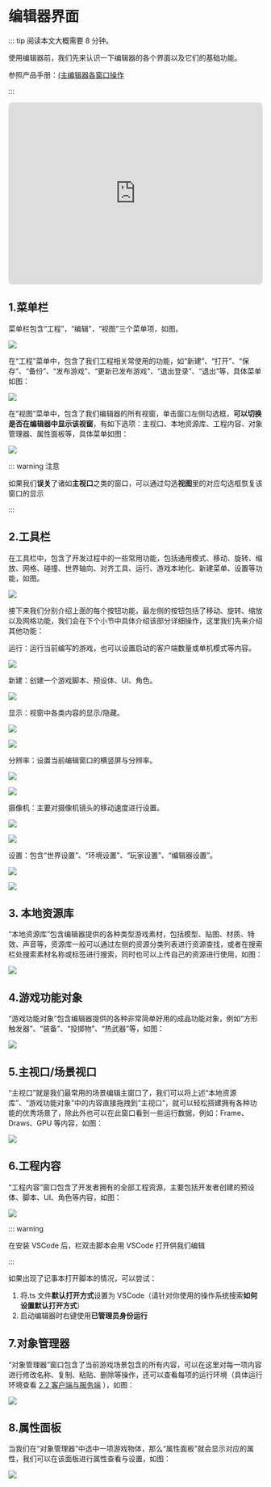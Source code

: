 # 编辑器界面

::: tip 阅读本文大概需要 8 分钟。

使用编辑器前，我们先来认识一下编辑器的各个界面以及它们的基础功能。

参照产品手册：[(主编辑器各窗口操作](https://docs.ark.online/Editor/EditorWindowsOperation.html)

:::

<iframe sandbox="allow-scripts allow-downloads allow-same-origin allow-popups allow-presentation allow-forms" frameborder="0" draggable="false" allowfullscreen="" allow="encrypted-media;" referrerpolicy="" aha-samesite="" class="iframe-loaded" src=" https://player.bilibili.com/player.html?bvid=BV14P4y1z7wk&vd_source=c94089b4804c1edb7b67c4629d433f6b" style="border-radius: 7px; width: 100%; height: 360px;"></iframe>

## 1.菜单栏

菜单栏包含“工程”，“编辑”，“视图”三个菜单项，如图。

![](https://wstatic-a1.233leyuan.com/productdocs/static/boxcnS49NmmWMfFSMGod4Q077id.png)

在“工程”菜单中，包含了我们工程相关常使用的功能，如“新建”、“打开”、“保存”、“备份”、“发布游戏”、“更新已发布游戏”、“退出登录”、“退出”等，具体菜单如图：

![](https://wstatic-a1.233leyuan.com/productdocs/static/boxcntoe5CLYP98Los9v1AOBmJ3.png)

在“视图”菜单中，包含了我们编辑器的所有视窗，单击窗口左侧勾选框，<strong>可以切换是否在编辑器中显示该视窗</strong>，有如下选项：主视口、本地资源库、工程内容、对象管理器、属性面板等，具体菜单如图：

![](https://wstatic-a1.233leyuan.com/productdocs/static/boxcn3Jwd5c7ZYGad6DUKegTKgg.png)

::: warning 注意

如果我们<strong>误关</strong>了诸如<strong>主视口</strong>之类的窗口，可以通过勾选<strong>视图</strong>里的对应勾选框恢复该窗口的显示

:::

## 2.工具栏

在工具栏中，包含了开发过程中的一些常用功能，包括通用模式、移动、旋转、缩放、网格、碰撞、世界轴向、对齐工具、运行、游戏本地化、新建菜单、设置等功能，如图。

![](https://wstatic-a1.233leyuan.com/productdocs/static/boxcnpFLfEu7r94jeJOcRNhkqKb.png)

接下来我们分别介绍上面的每个按钮功能，最左侧的按钮包括了移动、旋转、缩放以及网格功能，我们会在下个小节中具体介绍该部分详细操作，这里我们先来介绍其他功能：

运行：运行当前编写的游戏，也可以设置启动的客户端数量或单机模式等内容。

![](https://wstatic-a1.233leyuan.com/productdocs/static/boxcnQb55GXWjbCA0lGOE9mnTvg.png)

新建：创建一个游戏脚本、预设体、UI、角色。

![](https://wstatic-a1.233leyuan.com/productdocs/static/boxcnvoTjP2A0tIwMYTWIDAFjXg.png)

显示：视窗中各类内容的显示/隐藏。

![](https://wstatic-a1.233leyuan.com/productdocs/static/boxcnXQ1O3iiIWL8bJssRcU23Md.png)

![](https://wstatic-a1.233leyuan.com/productdocs/static/boxcnCQGWl3FDQApvgGcgYT9jkb.png)

分辨率：设置当前编辑窗口的横竖屏与分辨率。

![](https://wstatic-a1.233leyuan.com/productdocs/static/boxcnkjEE5RXc2qTJpkDyJC2bTc.png)

![](https://wstatic-a1.233leyuan.com/productdocs/static/boxcnF10uNlnQFGgdPA3DhRndjd.png)

摄像机：主要对摄像机镜头的移动速度进行设置。

![](https://wstatic-a1.233leyuan.com/productdocs/static/boxcnK1qnjFAe7QWUFqApoezpfd.png)

![](https://wstatic-a1.233leyuan.com/productdocs/static/boxcnzQY6ZyYjLmpIAu5ly8hUdf.png)

设置：包含“世界设置”、“环境设置”、“玩家设置”、“编辑器设置”。

![](https://wstatic-a1.233leyuan.com/productdocs/static/boxcnNMAYoZTGgZ0WDEJOk9vJ0g.png)

![](https://wstatic-a1.233leyuan.com/productdocs/static/boxcn4ybHQQL9OzhesAjyDmrQ0c.png)

## 3. 本地资源库

“本地资源库”包含编辑器提供的各种类型游戏素材，包括模型、贴图、材质、特效、声音等，资源库一般可以通过左侧的资源分类列表进行资源查找，或者在搜索栏处搜索素材名称或标签进行搜索，同时也可以上传自己的资源进行使用，如图：

![](https://wstatic-a1.233leyuan.com/productdocs/static/boxcnjKRI2PdqvBJZkevI5OC9Mb.png)

## 4.游戏功能对象

“游戏功能对象”包含编辑器提供的各种非常简单好用的成品功能对象，例如“方形触发器”、“装备”、“投掷物”、“热武器”等，如图：

![](https://wstatic-a1.233leyuan.com/productdocs/static/boxcnB7OXBfctBUGLDmBEhPoLRg.png)

## 5.主视口/场景视口

“主视口”就是我们最常用的场景编辑主窗口了，我们可以将上述“本地资源库”、“游戏功能对象”中的内容直接拖拽到“主视口”，就可以轻松搭建拥有各种功能的优秀场景了，除此外也可以在此窗口看到一些运行数据，例如：Frame、Draws、GPU 等内容，如图：

![](https://wstatic-a1.233leyuan.com/productdocs/static/boxcnhQAZNSG2Xn1Lavlm8NNMyb.png)

## 6.工程内容

“工程内容”窗口包含了开发者拥有的全部工程资源，主要包括开发者创建的预设体、脚本、UI、角色等内容，如图：

![](https://wstatic-a1.233leyuan.com/productdocs/static/boxcn0LfB7felF3GpcW0aRjCUFd.png)

::: warning 

在安装 VSCode 后，栏双击脚本会用 VSCode 打开供我们编辑

:::

如果出现了记事本打开脚本的情况，可以尝试：

1. 将.ts 文件<strong>默认打开方式</strong>设置为 VSCode（请针对你使用的操作系统搜索<strong>如何设置默认打开方式</strong>）
2. 启动编辑器时右键使用<strong>已管理员身份运行</strong>

## 7.对象管理器

“对象管理器”窗口包含了当前游戏场景包含的所有内容，可以在这里对每一项内容进行修改名称、复制、粘贴、删除等操作，还可以查看每项的运行环境（具体运行环境查看 [2.2 客户端与服务端](https://meta.feishu.cn/wiki/wikcnm9X4XC4y8oypXQTEfEIjEe) ），如图：

![](https://wstatic-a1.233leyuan.com/productdocs/static/boxcn7mSwNe9nYBNRfpxoyPja64.png)

## 8.属性面板

当我们在“对象管理器”中选中一项游戏物体，那么“属性面板”就会显示对应的属性，我们可以在该面板进行属性查看与设置，如图：

![](https://wstatic-a1.233leyuan.com/productdocs/static/boxcn8vmvBIGKu4swx96t5dYOkc.png)
